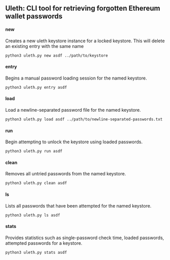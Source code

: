 ## Uleth: CLI tool for retrieving forgotten Ethereum wallet passwords

#### new

Creates a new uleth keystore instance for a locked keystore. This will delete an existing entry with the same name

`python3 uleth.py new asdf ../path/to/keystore`

#### entry

Begins a manual password loading session for the named keystore.

`python3 uleth.py entry asdf`

#### load

Load a newline-separated password file for the named keystore.

`python3 uleth.py load asdf ../path/to/newline-separated-passwords.txt`

#### run

Begin attempting to unlock the keystore using loaded passwords.

`python3 uleth.py run asdf`

#### clean

Removes all untried passwords from the named keystore.

`python3 uleth.py clean asdf`

#### ls

Lists all passwords that have been attempted for the named keystore.

`python3 uleth.py ls asdf`

#### stats

Provides statistics such as single-password check time, loaded passwords, attempted passwords for a keystore.

`python3 uleth.py stats asdf`
